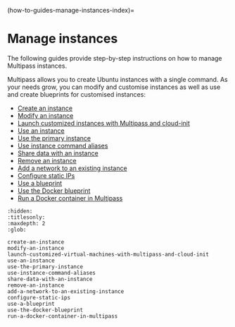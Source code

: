 (how-to-guides-manage-instances-index)=
# Manage instances

The following guides provide step-by-step instructions on how to manage Multipass instances.

Multipass allows you to create Ubuntu instances with a single command. As your needs grow, you can modify and customise instances as well as use and create blueprints for customised instances: <!--- This line added by @nielsenjared -->

- [Create an instance](create-an-instance)
- [Modify an instance](modify-an-instance)
- [Launch customized instances with Multipass and cloud-init](launch-customized-virtual-machines-with-multipass-and-cloud-init)
- [Use an instance](use-an-instance)
- [Use the primary instance](use-the-primary-instance)
- [Use instance command aliases](use-instance-command-aliases)
- [Share data with an instance](share-data-with-an-instance)
- [Remove an instance](remove-an-instance)
- [Add a network to an existing instance](add-a-network-to-an-existing-instance)
- [Configure static IPs](configure-static-ips)
- [Use a blueprint](use-a-blueprint)
- [Use the Docker blueprint](use-the-docker-blueprint)
- [Run a Docker container in Multipass](run-a-docker-container-in-multipass)

```{toctree}
:hidden:
:titlesonly:
:maxdepth: 2
:glob:

create-an-instance
modify-an-instance
launch-customized-virtual-machines-with-multipass-and-cloud-init
use-an-instance
use-the-primary-instance
use-instance-command-aliases
share-data-with-an-instance
remove-an-instance
add-a-network-to-an-existing-instance
configure-static-ips
use-a-blueprint
use-the-docker-blueprint
run-a-docker-container-in-multipass
```
